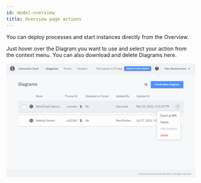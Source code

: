 ```yaml
---
id: model-overview
title: Overview page actions
---
```


You can deploy processes and start instances directly from the Overview.

Just hover over the Diagram you want to use and select your action from the context menu. You can also download and delete Diagrams here.

![diagram overview](img/bpmn-diagrams-overview-with-context-menue.png)
